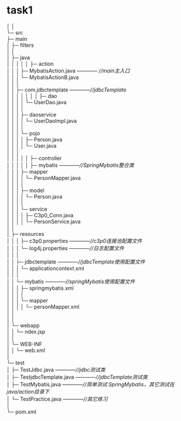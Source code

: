 # task1 
│ 
│    
└─ src  
    ├─ main  
    │  ├─ filters  
    │  │  
    │  ├─ java  
    │  │  │
    │  │  ├─ action  
    │  │  │   ├─     MybatisAction.java  ———— *//main主入口*   
    │  │  │   └─     MybatisActionB.java    
    │  │  │        
    │  │  ├─ com.jdbctemplate   ————*//jdbcTemplate*  
    │  │  │   │
    │  │  │   ├─ dao  
    │  │  │   │    └─    UserDao.java   
    │  │  │   │        
    │  │  │   ├─ daoservice  
    │  │  │   │    └─    UserDaoImpl.java  
    │  │  │   │        
    │  │  │   └─ pojo  
    │  │  │   │     ├─    Person.java  
    │  │  │   │     └─    User.java  
    │  │  │   
    │  │  │
    │  │  ├─ controller  
    │  │  │
    │  │  ├─ mybatis  ————*//SpringMybatis整合类*  
    │  │  │     ├─ mapper  
    │  │  │     │   └─     PersonMapper.java  
    │  │  │     │        
    │  │  │     ├─ model  
    │  │  │     │   └─     Person.java  
    │  │  │     │        
    │  │  │     └─ service  
    │  │  │     │    ├─     C3p0_Conn.java    
    │  │  │     │    └─     PersonService.java   
    │  │                
    │  ├─ resources  
    │  │  │  ├─  c3p0.properties ————*//c3p0连接池配置文件*  
    │  │  │  └─  log4j.properties ————*//日志配置文件*  
    │  │  │    
    │  │  ├─ jdbctemplate  ————*//jdbcTemplate使用配置文件*  
    │  │  │   └─   applicationcontext.xml  
    │  │  │        
    │  │  └─ mybatis ————*//springMybatis使用配置文件*  
    │  │   │   ├─ springmybatis.xml  
    │  │   │   │    
    │  │   │   └─ mapper  
    │  │   │   │     └─   personMapper.xml  
    │  │      
    │  │  
    │  └─ webapp  
    │      │  └─ ndex.jsp  
    │      │    
    │      └─ WEB-INF  
    │      │     └─     web.xml  
    │                
    └─ test  
    │     ├─     TestJdbc.java          ————*//jdbc测试类*  
    │     ├─     TestjdbcTemplate.java  ————*//jdbcTemplate测试类*  
    │     ├─     TestMybatis.java       ————*//简单测试 SpringMybatis，其它测试在java/action目录下*  
    │     └─     TestPractice.java      ————*//其它练习*  
    │         
    └─  pom.xml  
